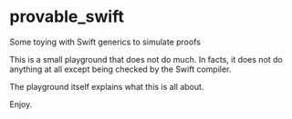 # provable_swift

Some toying with Swift generics to simulate proofs

This is a small playground that does not do much. In facts, it does not do anything at all except being checked by the Swift compiler.

The playground itself explains what this is all about.

Enjoy.
